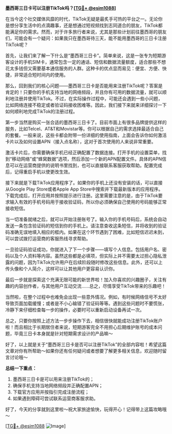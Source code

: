 **墨西哥三日卡可以注册TikTok吗？[[TG💪+ @esim1088](https://t.me/s/esim1088)]**

在当今这个社交媒体风靡的时代，TikTok无疑是最炙手可热的平台之一。无论你是想分享生活中的点滴趣事，还是想通过短视频找到志同道合的朋友，TikTok都能满足你的需求。然而，对于许多旅行者来说，尤其是那些计划前往墨西哥的朋友们，可能会有一个疑问：如果我只在墨西哥待三天，能不能用墨西哥的三日卡注册TikTok呢？

首先，让我们来了解一下什么是“墨西哥三日卡”。简单来说，这是一张专为短期游客设计的手机SIM卡，通常包含一定的通话、短信和数据流量额度，适合那些不想花太多钱但又需要基本通信服务的人群。这种卡的优点显而易见：便宜、方便、快捷，非常适合短时间内的使用。

那么，回到我们的核心问题——墨西哥三日卡是否能用来注册TikTok呢？答案是肯定的！只要你的手机支持当地的网络频段，并且你有可用的数据流量，就可以顺利地注册并使用TikTok。不过，在实际操作过程中，可能还会遇到一些小问题，比如网络连接不稳定或者验证码接收困难等。因此，我们接下来就来详细探讨一下如何顺利地完成TikTok的注册过程。

第一步当然是购买一张合适的墨西哥三日卡了。目前市面上有很多品牌提供这样的服务，比如Telcel、AT&T和Movistar等。你可以根据自己的需求选择最适合自己的套餐。一般来说，这些卡都会附带一份详细的使用指南，上面会告诉你如何激活卡片以及如何设置APN（接入点名称），这对于首次使用的人来说非常重要。

激活卡片后，你需要确保手机已经正确配置了数据连接。打开手机的设置菜单，找到“移动网络”或“蜂窝数据”选项，然后添加一个新的APN配置文件。具体的APN信息可以在运营商提供的说明书里找到，也可以直接联系客服获取帮助。配置完成后，记得重启手机以使更改生效。

接下来就是下载TikTok应用程序了。如果你的手机上还没有安装的话，可以直接从Google Play Store或者Apple App Store中搜索并下载最新版本的应用程序。下载完成后，打开应用并按照提示进行注册。这里需要注意的是，由于TikTok要求输入有效的手机号码用于接收验证码，所以你必须确保自己使用的号码能够正常接收短信。

当一切准备就绪之后，就可以开始注册账号了。输入你的手机号码后，系统会自动发送一条包含验证码的短信到你的手机上。请注意查收这条短信，并将收到的验证码准确无误地填入相应的框内。如果在这个环节遇到了困难，比如短信迟迟未到，可以尝试拨打运营商的客服热线寻求帮助。

一旦验证码验证成功，你就进入了下一个步骤——填写个人信息。包括用户名、密码以及个人资料等内容。虽然这些都是必填项，但实际上并不需要太过担心隐私泄露的问题，因为TikTok允许用户在后续阶段随时修改这些信息。此外，还可以上传头像和个人简介，这样可以让其他用户更容易认识你。

最后一步就是探索这个充满无限可能的新世界啦！加入你喜欢的兴趣圈子，关注有趣的内容创作者，与其他用户互动交流……总之，尽情享受TikTok带来的乐趣吧！

当然啦，在整个过程中也难免会出现一些意外情况。例如，有时候网络信号不太好导致页面加载缓慢；或者是不小心输错了验证码等等。遇到这些问题时不要慌张，冷静下来仔细检查每一步的操作，必要时可以重新启动设备再试一次。

总之，只要你按照上述方法一步步操作下去，相信很快就能成功注册TikTok账户啦！而且相比于长期居住者来说，短期游客完全不用担心后期维护账号的成本问题，毕竟三日卡本身就是针对短期需求设计的产品嘛～

好了，以上就是关于“墨西哥三日卡是否可以注册TikTok”的全部内容啦！希望这篇文章对你有所帮助～如果你还有任何疑问或者想要了解更多相关信息，欢迎随时留言讨论哦～

**总结一下重点：**
1. 墨西哥三日卡是可以用来注册TikTok的；
2. 确保手机支持当地网络频段并正确配置APN；
3. 下载官方应用并按指引完成注册流程；
4. 如果遇到障碍可尝试联系运营商客服求助。

好了，今天的分享就到这里啦～祝大家旅途愉快，玩得开心！记得带上这篇攻略哦～

[[TG💪+ @esim1088](https://t.me/s/esim1088) ![Image](https://i.postimg.cc/4NQfJmqS/Snipaste-2025-05-13-00-14-12.png)]